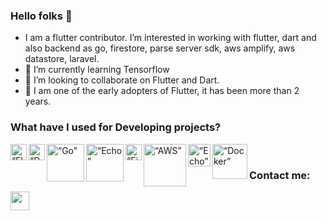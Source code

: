 ### Hello folks 👋

- I am a flutter contributor. I’m interested in working with flutter, dart and also backend as go, firestore, parse server sdk, aws amplify, aws datastore, laravel.
- 🌱 I’m currently learning Tensorflow
- 💞️ I’m looking to collaborate on Flutter and Dart.
- 🗿 I am one of the early adopters of Flutter, it has been more than 2 years.

### What have I used for Developing projects?

<img align="left" alt=“Flutter” width="26px" src="https://www.vectorlogo.zone/logos/flutterio/flutterio-icon.svg" />
<img align="left" alt=“Dart” width="26px" src="https://www.vectorlogo.zone/logos/dartlang/dartlang-icon.svg" />
<img align="left" alt=“Go” width="60px" src="https://www.vectorlogo.zone/logos/golang/golang-ar21.svg" />
<img align="left" alt=“Echo” width="60px" src="https://cdn.labstack.com/images/echo-logo.svg" />
<img align="left" alt=“Firebase” width="26px" src="https://www.vectorlogo.zone/logos/firebase/firebase-icon.svg" />
<img align="left" alt=“AWS” width="68px" src="https://www.vectorlogo.zone/logos/amazon_aws/amazon_aws-ar21.svg" />
<img align="left" alt=“Echo” width="36px" src="https://www.vectorlogo.zone/logos/laravel/laravel-icon.svg" />
<img align="left" alt=“Docker” width="56px" src="https://www.vectorlogo.zone/logos/docker/docker-ar21.svg" />

<br/>

### Contact me:

[<img src="https://encrypted-tbn0.gstatic.com/images?q=tbn:ANd9GcTltv4EdpLnEGqyhnxTkt7LbafMXXFcDKOdyw&usqp=CAU" width="30px" height="30px">](https://www.linkedin.com/in/viral-kachhadiya-22127617b)
